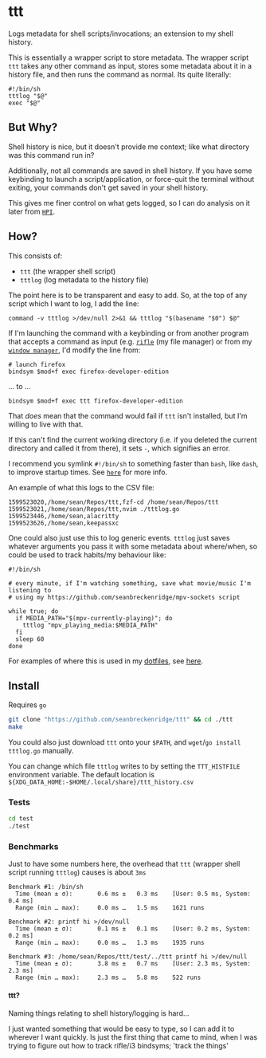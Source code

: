 # ttt

Logs metadata for shell scripts/invocations; an extension to my shell history.

This is essentially a wrapper script to store metadata. The wrapper script `ttt` takes any other command as input, stores some metadata about it in a history file, and then runs the command as normal. Its quite literally:

```
#!/bin/sh
tttlog "$@"
exec "$@"
```

## But Why?

Shell history is nice, but it doesn't provide me context; like what directory was this command run in?

Additionally, not all commands are saved in shell history. If you have some keybinding to launch a script/application, or force-quit the terminal without exiting, your commands don't get saved in your shell history.

This gives me finer control on what gets logged, so I can do analysis on it later from [`HPI`](https://github.com/seanbreckenridge/HPI#readme).

## How?

This consists of:
  - `ttt` (the wrapper shell script)
  - `tttlog` (log metadata to the history file)

The point here is to be transparent and easy to add. So, at the top of any script which I want to log, I add the line:

```
command -v tttlog >/dev/null 2>&1 && tttlog "$(basename "$0") $@"
```

If I'm launching the command with a keybinding or from another program that accepts a command as input (e.g. [`rifle`](https://github.com/ranger/ranger) (my file manager) or from my [`window manager`](https://i3wm.org/), I'd modify the line from:

```
# launch firefox
bindsym $mod+f exec firefox-developer-edition
```

... to ...

```
bindsym $mod+f exec ttt firefox-developer-edition
```

That *does* mean that the command would fail if `ttt` isn't installed, but I'm willing to live with that.

If this can't find the current working directory (i.e. if you deleted the current directory and called it from there), it sets `-`, which signifies an error.

I recommend you symlink `#!/bin/sh` to something faster than `bash`, like `dash`, to improve startup times. See [`here`](https://wiki.archlinux.org/index.php/Dash) for more info.

An example of what this logs to the CSV file:

```
1599523020,/home/sean/Repos/ttt,fzf-cd /home/sean/Repos/ttt
1599523021,/home/sean/Repos/ttt,nvim ./tttlog.go
1599523446,/home/sean,alacritty
1599523626,/home/sean,keepassxc
```

One could also just use this to log generic events. `tttlog` just saves whatever arguments you pass it with some metadata about where/when, so could be used to track habits/my behaviour like:

```
#!/bin/sh

# every minute, if I'm watching something, save what movie/music I'm listening to
# using my https://github.com/seanbreckenridge/mpv-sockets script

while true; do
  if MEDIA_PATH="$(mpv-currently-playing)"; do
    tttlog "mpv_playing_media:$MEDIA_PATH"
  fi
  sleep 60
done
```

For examples of where this is used in my [dotfiles](https://github.com/seanbreckenridge/dotfiles/), see [here](https://gist.github.com/seanbreckenridge/996126c45a4b3ed10941c7f190ac0605).

## Install

Requires `go`

```bash
git clone "https://github.com/seanbreckenridge/ttt" && cd ./ttt
make
```

You could also just download `ttt` onto your `$PATH`, and `wget`/`go install` `tttlog.go` manually.

You can change which file `tttlog` writes to by setting the `TTT_HISTFILE` environment variable. The default location is `${XDG_DATA_HOME:-$HOME/.local/share}/ttt_history.csv`

### Tests

```bash
cd test
./test
```

### Benchmarks

Just to have some numbers here, the overhead that `ttt` (wrapper shell script running `tttlog`) causes is about `3ms`

```
Benchmark #1: /bin/sh
  Time (mean ± σ):       0.6 ms ±   0.3 ms    [User: 0.5 ms, System: 0.4 ms]
  Range (min … max):     0.0 ms …   1.5 ms    1621 runs

Benchmark #2: printf hi >/dev/null
  Time (mean ± σ):       0.1 ms ±   0.1 ms    [User: 0.2 ms, System: 0.2 ms]
  Range (min … max):     0.0 ms …   1.3 ms    1935 runs

Benchmark #3: /home/sean/Repos/ttt/test/../ttt printf hi >/dev/null
  Time (mean ± σ):       3.8 ms ±   0.7 ms    [User: 2.3 ms, System: 2.3 ms]
  Range (min … max):     2.3 ms …   5.8 ms    522 runs
```

#### ttt?

Naming things relating to shell history/logging is hard...

I just wanted something that would be easy to type, so I can add it to wherever I want quickly. Is just the first thing that came to mind, when I was trying to figure out how to track rifle/i3 bindsyms; 'track the things'


